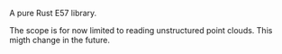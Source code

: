 A pure Rust E57 library.

The scope is for now limited to reading unstructured point clouds.
This migth change in the future.

